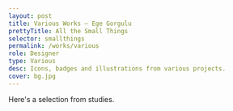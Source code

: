 ```yaml
---
layout: post
title: Various Works — Ege Gorgulu
prettyTitle: All the Small Things
selector: smallthings
permalink: /works/various
role: Designer
type: Various
desc: Icons, badges and illustrations from various projects.
cover: bg.jpg
---
```


Here's a selection from studies.